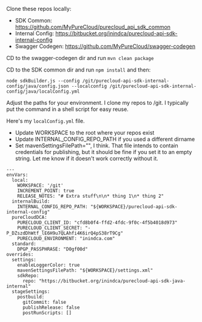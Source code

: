 Clone these repos locally:

* SDK Common: https://github.com/MyPureCloud/purecloud_api_sdk_common
* Internal Config: https://bitbucket.org/inindca/purecloud-api-sdk-internal-config
* Swagger Codegen: https://github.com/MyPureCloud/swagger-codegen

CD to the swagger-codegen dir and run `mvn clean package`

CD to the SDK common dir and run `npm install` and then:

```
node sdkBuilder.js --config /git/purecloud-api-sdk-internal-config/java/config.json --localconfig /git/purecloud-api-sdk-internal-config/java/localConfig.yml 
```

Adjust the paths for your environment. I clone my repos to /git. I typically put the command in a shell script for easy reuse.

Here's my `localConfig.yml` file. 

* Update WORKSPACE to the root where your repos exist
* Update INTERNAL_CONFIG_REPO_PATH if you used a different dirname
* Set mavenSettingsFilePath="", I think. That file intends to contain credentials for publishing, but it should be fine if you set it to an empty string. Let me know if it doesn't work correctly without it.


```
---
envVars:
  local:
    WORKSPACE: '/git'
    INCREMENT_POINT: true
    RELEASE_NOTES: "# Extra stuff\n\n* thing 1\n* thing 2"
  internalBuild:
    INTERNAL_CONFIG_REPO_PATH: "${WORKSPACE}/purecloud-api-sdk-internal-config"
  pureCloudDCA:
    PURECLOUD_CLIENT_ID: "cfd8b0f4-ffd2-4fdc-9f0c-4f5b4018d973"
    PURECLOUD_CLIENT_SECRET: "-P_DZszdDhWtf_lE6H9u7QLAhfi4K6irQ4pS38rT9Cg"
    PURECLOUD_ENVIRONMENT: "inindca.com"
  standard:
    DPGP_PASSPHRASE: "D0gf00d"
overrides:
  settings:
    enableLoggerColor: true
    mavenSettingsFilePath: "${WORKSPACE}/settings.xml"
    sdkRepo: 
      repo: "https://bitbucket.org/inindca/purecloud-api-sdk-java-internal"
  stageSettings:
    postbuild:
      gitCommit: false
      publishRelease: false
      postRunScripts: []
```